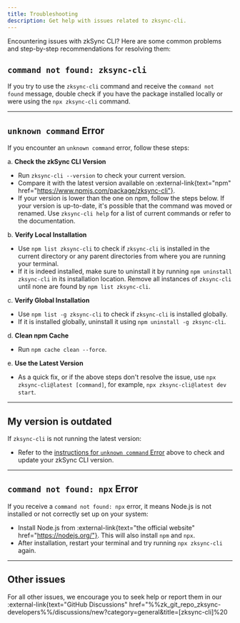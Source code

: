```yaml
---
title: Troubleshooting
description: Get help with issues related to zksync-cli.
---
```


Encountering issues with zkSync CLI? Here are some common problems and step-by-step recommendations for resolving them:

## `command not found: zksync-cli`

If you try to use the `zksync-cli` command and receive the `command not found` message, double check if you
have the package installed locally or were using the `npx zksync-cli` command.

---

## `unknown command` Error

If you encounter an `unknown command` error, follow these steps:

a. **Check the zkSync CLI Version**

- Run `zksync-cli --version` to check your current version.
- Compare it with the latest version available on :external-link{text="npm" href="https://www.npmjs.com/package/zksync-cli"}.
- If your version is lower than the one on npm, follow the steps below.
If your version is up-to-date, it's possible that the command was moved or renamed.
Use `zksync-cli help` for a list of current commands or refer to the documentation.

b. **Verify Local Installation**

- Use `npm list zksync-cli` to check if `zksync-cli` is installed in the current directory or any parent directories from where you are running your terminal.
- If it is indeed installed, make sure to uninstall it by running `npm uninstall zksync-cli` in its installation location.
Remove all instances of `zksync-cli` until none are found by `npm list zksync-cli`.

c. **Verify Global Installation**

- Use `npm list -g zksync-cli` to check if `zksync-cli` is installed globally.
- If it is installed globally, uninstall it using `npm uninstall -g zksync-cli`.

d. **Clean npm Cache**

- Run `npm cache clean --force`.

e. **Use the Latest Version**

- As a quick fix, or if the above steps don't resolve the issue, use `npx zksync-cli@latest [command]`, for example, `npx zksync-cli@latest dev start`.

---

## My version is outdated

If `zksync-cli` is not running the latest version:

- Refer to the [instructions for `unknown command` Error](/tooling/zksync-cli/troubleshooting#unknown-command-error)
above to check and update your zkSync CLI version.

---

## `command not found: npx` Error

If you receive a `command not found: npx` error, it means Node.js is not installed or not correctly set up on your system:

- Install Node.js from :external-link{text="the official website" href="https://nodejs.org/"}. This will also install `npm` and `npx`.
- After installation, restart your terminal and try running `npx zksync-cli` again.

---

## Other issues

For all other issues, we encourage you to seek help or report them in our :external-link{text="GitHub Discussions" href="%%zk_git_repo_zksync-developers%%/discussions/new?category=general&title=[zksync-cli]%20<Title>"}.
